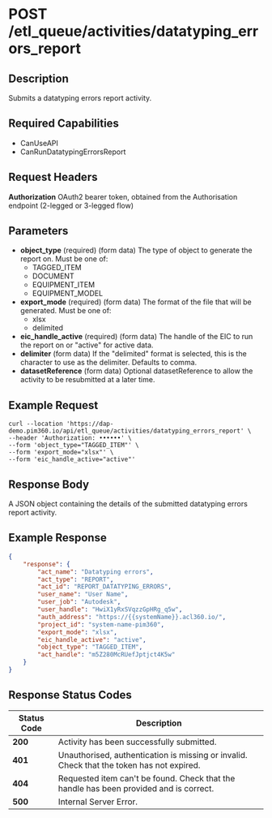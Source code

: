 # POST /etl_queue/activities/datatyping_errors_report

## Description
Submits a datatyping errors report activity. 

## Required Capabilities
* CanUseAPI
* CanRunDatatypingErrorsReport

## Request Headers

**Authorization** OAuth2 bearer token, obtained from the Authorisation endpoint (2-legged or 3-legged flow)

## Parameters
* **object_type** (required) (form data) The type of object to generate the report on. Must be one of:
    * TAGGED_ITEM
    * DOCUMENT
    * EQUIPMENT_ITEM
    * EQUIPMENT_MODEL
* **export_mode** (required) (form data) The format of the file that will be generated. Must be one of:
    * xlsx
    * delimited
* **eic_handle_active** (required) (form data) The handle of the EIC to run the report on or "active" for active data.
* **delimiter** (form data) If the "delimited" format is selected, this is the character to use as the delimiter. Defaults to comma.
* **datasetReference** (form data) Optional datasetReference to allow the activity to be resubmitted at a later time.

## Example Request
```
curl --location 'https://dap-demo.pim360.io/api/etl_queue/activities/datatyping_errors_report' \
--header 'Authorization: ••••••' \
--form 'object_type="TAGGED_ITEM"' \
--form 'export_mode="xlsx"' \
--form 'eic_handle_active="active"'
```

## Response Body
A JSON object containing the details of the submitted datatyping errors report activity.

## Example Response
```JSON
{
    "response": {
        "act_name": "Datatyping errors",
        "act_type": "REPORT",
        "act_id": "REPORT_DATATYPING_ERRORS",
        "user_name": "User Name",
        "user_job": "Autodesk",
        "user_handle": "HwiX1yRxSVqzzGpHRg_q5w",
        "auth_address": "https://{{systemName}}.acl360.io/",
        "project_id": "system-name-pim360",
        "export_mode": "xlsx",
        "eic_handle_active": "active",
        "object_type": "TAGGED_ITEM",
        "act_handle": "m5Z280McRUefJptjct4K5w"
    }
}
```

## Response Status Codes
| Status Code | Description |
| -------- | ------- |
|**200** |Activity has been successfully submitted.|
|**401** |Unauthorised, authentication is missing or invalid. Check that the token has not expired.|
|**404** |Requested item can't be found. Check that the handle has been provided and is correct.|
|**500** |Internal Server Error.|


